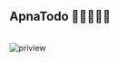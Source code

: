 
## ApnaTodo  💫🚀💁‍♂️⛳
<br>


<div>
<img src="https://user-images.githubusercontent.com/84271800/214076942-a85f59ae-8894-4411-8af4-c9fed8b54d36.png" alt="priview"/>
 </div>

